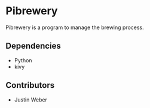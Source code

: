 # Pibrewery
Pibrewery is a program to manage the brewing process.

## Dependencies
- Python
- kivy

## Contributors
- Justin Weber
